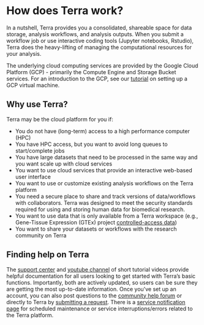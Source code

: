 # How does Terra work?

In a nutshell, Terra provides you a consolidated, shareable space for data storage, analysis workflows, and analysis outputs. When you submit a workflow job or use interactive coding tools (Jupyter notebooks, Rstudio), Terra does the heavy-lifting of managing the computational resources for your analysis.

The underlying cloud computing services are provided by the Google Cloud Platform (GCP) - primarily the Compute Engine and Storage Bucket services. For an introduction to the GCP, see our [tutorial](../Introduction-to-GCP/index.md) on setting up a GCP virtual machine.

## Why use Terra?

Terra may be the cloud platform for you if:

- You do not have (long-term) access to a high performance computer (HPC)
- You have HPC access, but you want to avoid long queues to start/complete jobs
- You have large datasets that need to be processed in the same way and you want scale up with cloud services
- You want to use cloud services that provide an interactive web-based user interface
- You want to use or customize existing analysis workflows on the Terra platform
- You need a secure place to share and track versions of data/workflows with collaborators. Terra was designed to meet the security standards required for using and storing human data for biomedical research.
- You want to use data that is only available from a Terra workspace (e.g., Gene-Tissue Expression (GTEx) project [controlled-access data](https://anvilproject.org/data?query=consortium%3DGTEx%2B%2528v8%2529))
- You want to share your datasets or workflows with the research community on Terra


## Finding help on Terra

The [support center](https://support.terra.bio/hc/en-us) and [youtube channel](https://www.youtube.com/channel/UCkXAqpR5Hk1ZmNd2-1K2l5Q/videos) of short tutorial videos provide helpful documentation for all users looking to get started with Terra’s basic functions. Importantly, both are actively updated, so users can be sure they are getting the most up-to-date information. Once you've set up an account, you can also post questions to the [community help forum](https://support.terra.bio/hc/en-us/community/topics) or directly to Terra by [submitting a request](https://support.terra.bio/hc/en-us/requests/new). There is a [service notification page](https://support.terra.bio/hc/en-us/sections/360003692231-Service-Notifications) for scheduled maintenance or service interruptions/errors related to the Terra platform.
